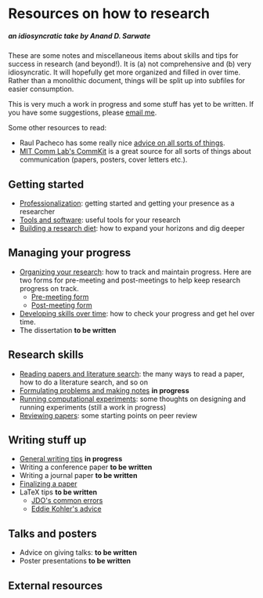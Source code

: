 # Resources on how to research

##### an idiosyncratic take by Anand D. Sarwate

These are some notes and miscellaneous items about skills and tips for success in research (and beyond!). It is (a) not comprehensive and (b) very idiosyncratic. It will hopefully get more organized and filled in over time. Rather than a monolithic document, things will be split up into subfiles for easier consumption.

This is very much a work in progress and some stuff has yet to be written. If you have some suggestions, please [email me](mailto:anand.sarwate@rutgers.edu).

Some other resources to read:

* Raul Pacheco has some really nice [advice on all sorts of things](http://www.raulpacheco.org/resources/).
* [MIT Comm Lab's CommKit](https://mitcommlab.mit.edu/eecs/use-the-commkit/) is a great source for all sorts of things about communication (papers, posters, cover letters etc.).


## Getting started

* [Professionalization](ProfessionalStuff.md): getting started and getting your presence as a researcher
* [Tools and software](Tools.md): useful tools for your research
* [Building a research diet](ResearchInputs.md): how to expand your horizons and dig deeper

## Managing your progress

* [Organizing your research](OrganizingWork.md): how to track and maintain progress. Here are two forms for pre-meeting and post-meetings to help keep research progress on track.
   * [Pre-meeting form](PreMtgForm.md)
   * [Post-meeting form](PostMtgForm.md)
* [Developing skills over time](DevelopingSkills.md):  how to check your progress and get hel over time.
* The dissertation **to be written**

## Research skills


* [Reading papers and literature search](ReadingSkills.md): the many ways to read a paper, how to do a literature search, and so on
* [Formulating problems and making notes](MakingWriteups.md) **in progress**
* [Running computational experiments](Experiments.md): some thoughts on designing and running experiments (still a work in progress)
* [Reviewing papers](Reviewing.md): some starting points on peer review

## Writing stuff up

* [General writing tips](WritingTips.md) **in progress**
* Writing a conference paper **to be written**
* Writing a journal paper **to be written**
* [Finalizing a paper](WritingEndgame.md)
* LaTeX tips **to be written**
   * [JDO's common errors](https://web.ece.ucdavis.edu/~jowens/commonerrors.html)
   * [Eddie Kohler's advice](https://www.read.seas.harvard.edu/~kohler/latex.html)

## Talks and posters

* Advice on giving talks: **to be written**
* Poster presentations **to be written**


## External resources



